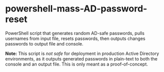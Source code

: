 # powershell-mass-AD-password-reset
PowerShell script that generates random AD-safe passwords, pulls usernames from input file, resets passwords, then outputs changes passwords to output file and console.

**Note:** This script is *not safe* for deployment in production Active Directory environments, as it outputs generated passwords in plain-text to both the console and an output file. This is only meant as a proof-of-concept.
